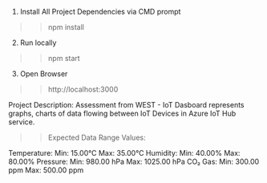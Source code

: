 1. Install All Project Dependencies via CMD prompt
>> npm install

2. Run locally
>> npm start

3. Open Browser
>> http://localhost:3000

Project Description:
Assessment from WEST - IoT Dasboard represents graphs, charts of data flowing between IoT Devices in Azure IoT Hub service.

>>Expected Data Range Values:

Temperature:
    Min: 15.00°C
    Max: 35.00°C
Humidity:
    Min: 40.00%
    Max: 80.00%
Pressure:
    Min: 980.00 hPa
    Max: 1025.00 hPa
CO₂ Gas:
    Min: 300.00 ppm
    Max: 500.00 ppm